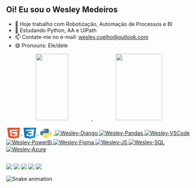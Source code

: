 ## Oi! Eu sou o Wesley Medeiros


- 🔭 Hoje trabalho com Robotização, Automação de Processos e BI
- 🌱 Estudando Python, AA e UiPath
- 📫 Contate-me no e-mail: wesley.coelho@outlook.com
- 😄 Pronouns: Ele/dele


<div align="center">
  <a href="https://github.com/xwmedx">
  <img height="180em" img width="42%" src="https://github-readme-stats.vercel.app/api?username=xwmedx&show_icons=true&theme=dark&include_all_commits=true&count_private=true"/>
  <img height="180em" img width="50%" src="https://github-readme-stats.vercel.app/api/top-langs/?username=xwmedx&layout=compact&langs_count=7&theme=dark"/>
</div>
<div style="display: inline_block"><br>
  <img align="center" alt="Wesley-HTML" height="30" width="40" src="https://raw.githubusercontent.com/devicons/devicon/master/icons/html5/html5-original.svg">
  <img align="center" alt="Wesley-CSS" height="30" width="40" src="https://raw.githubusercontent.com/devicons/devicon/master/icons/css3/css3-original.svg">
  <img align="center" alt="Wesley-Python" height="30" width="40" src="https://raw.githubusercontent.com/devicons/devicon/master/icons/python/python-original.svg">
  <img align="center" alt="Wesley-Django" height="30" width="40" src="https://cdn.jsdelivr.net/gh/devicons/devicon/icons/django/django-plain.svg">
  <img align="center" alt="Wesley-Pandas" height="30" width="40" src="https://cdn.jsdelivr.net/gh/devicons/devicon/icons/pandas/pandas-original.svg">
  <img align="center" alt="Wesley-VSCode" height="30" width="40" src="https://cdn.jsdelivr.net/gh/devicons/devicon/icons/vscode/vscode-original.svg">
  <img align="center" alt="Wesley-PowerBi" height="30" width="40" src="https://upload.wikimedia.org/wikipedia/commons/thumb/c/cf/New_Power_BI_Logo.svg/630px-New_Power_BI_Logo.svg.png">
  <img align="center" alt="Wesley-Figma" height="30" width="40" src="https://cdn.jsdelivr.net/gh/devicons/devicon/icons/figma/figma-original.svg">
  <img align="center" alt="Wesley-JS" height="30" width="40" src="https://cdn.jsdelivr.net/gh/devicons/devicon/icons/javascript/javascript-original.svg">
  <img align="center" alt="Wesley-SQL" height="30" width="40" src="https://cdn.jsdelivr.net/gh/devicons/devicon/icons/microsoftsqlserver/microsoftsqlserver-plain.svg">
  <img align="center" alt="Wesley-Azure" height="30" width="40" src="https://cdn.jsdelivr.net/gh/devicons/devicon/icons/azure/azure-original.svg">

</div>

##

<div> 
  <a href="https://instagram.com/eiwmedeiros" target="_blank"><img src="https://img.shields.io/badge/-Instagram-%23E4405F?style=for-the-badge&logo=instagram&logoColor=white" target="_blank"></a>
 	<a href="https://www.twitch.tv/xwmedx" target="_blank"><img src="https://img.shields.io/badge/Twitch-9146FF?style=for-the-badge&logo=twitch&logoColor=white" target="_blank"></a>
 <a href="https://discord.gg/wagxzStdcR" target="_blank"><img src="https://img.shields.io/badge/Discord-7289DA?style=for-the-badge&logo=discord&logoColor=white" target="_blank"></a> 
  <a href = "mailto:wesley.coelho@oulook.com"><img src="https://img.shields.io/badge/Microsoft_Outlook-0078D4?style=for-the-badge&logo=microsoft-outlook&logoColor=white" target="_blank"></a>
  <a href="https://www.linkedin.com/in/wesley-medeiros-740184120" target="_blank"><img src="https://img.shields.io/badge/-LinkedIn-%230077B5?style=for-the-badge&logo=linkedin&logoColor=white" target="_blank"></a> 
  
</div>

  ![Snake animation](https://github.com/xwmedx/xwmedx/blob/output/github-contribution-grid-snake.svg)
